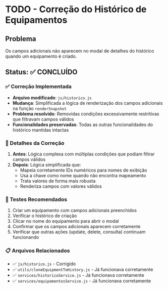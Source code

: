 # TODO - Correção do Histórico de Equipamentos

## Problema
Os campos adicionais não aparecem no modal de detalhes do histórico quando um equipamento é criado.

## Status: ✅ CONCLUÍDO

### ✅ Correção Implementada
- **Arquivo modificado**: `js/historico.js`
- **Mudança**: Simplificada a lógica de renderização dos campos adicionais na função `renderSnapshot`
- **Problema resolvido**: Removidas condições excessivamente restritivas que filtravam campos válidos
- **Funcionalidades preservadas**: Todas as outras funcionalidades do histórico mantidas intactas

### 🔧 Detalhes da Correção
1. **Antes**: Lógica complexa com múltiplas condições que podiam filtrar campos válidos
2. **Depois**: Lógica simplificada que:
   - Mapeia corretamente IDs numéricos para nomes de exibição
   - Usa a chave como nome quando não encontra mapeamento
   - Trata valores de forma mais robusta
   - Renderiza campos com valores válidos

### 🧪 Testes Recomendados
1. Criar um equipamento com campos adicionais preenchidos
2. Verificar o histórico de criação
3. Clicar no nome do equipamento para abrir o modal
4. Confirmar que os campos adicionais aparecem corretamente
5. Verificar que outras ações (update, delete, consulta) continuam funcionando

### 📋 Arquivos Relacionados
- ✅ `js/historico.js` - Corrigido
- ✅ `utils/cloneEquipmentToHistory.js` - Já funcionava corretamente
- ✅ `services/historicoService.js` - Já funcionava corretamente
- ✅ `services/equipamentosService.js` - Já funcionava corretamente
